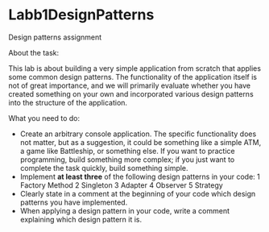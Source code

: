 # Labb1DesignPatterns
Design patterns assignment

About the task:

This lab is about building a very simple application from scratch that applies some common design patterns. The functionality of the application itself is not of great importance, and we will primarily evaluate whether you have created something on your own and incorporated various design patterns into the structure of the application.

What you need to do:

-  Create an arbitrary console application. The specific functionality does not matter, but as a suggestion, it could be something like a simple ATM, a game like Battleship, or something else. If you want to practice programming, build something more complex; if you just want to complete the task quickly, build something simple.
-  Implement **at least three** of the following design patterns in your code:
    1 Factory Method
    2 Singleton
    3 Adapter
    4 Observer
    5 Strategy
-  Clearly state in a comment at the beginning of your code which design patterns you have implemented.
-  When applying a design pattern in your code, write a comment explaining which design pattern it is.
